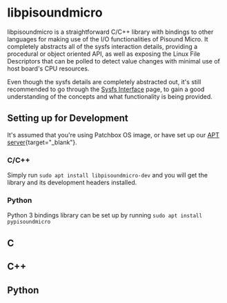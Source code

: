 # libpisoundmicro

libpisoundmicro is a straightforward C/C++ library with bindings to other languages for making use of the I/O functionalities of Pisound Micro. It completely abstracts all of the sysfs interaction details, providing a procedural or object oriented API, as well as exposing the Linux File Descriptors that can be polled to detect value changes with minimal use of host board's CPU resources.

Even though the sysfs details are completely abstracted out, it's still recommended to go through the [Sysfs Interface](sysfs-interface.md) page, to gain a good understanding of the concepts and what functionality is being provided.

## Setting up for Development

It's assumed that you're using Patchbox OS image, or have set up our [APT server](https://apt.blokas.io/){target="_blank"}.

### C/C++

Simply run `sudo apt install libpisoundmicro-dev` and you will get the library and its development headers installed.

### Python

Python 3 bindings library can be set up by running `sudo apt install pypisoundmicro`

## C

## C++

## Python